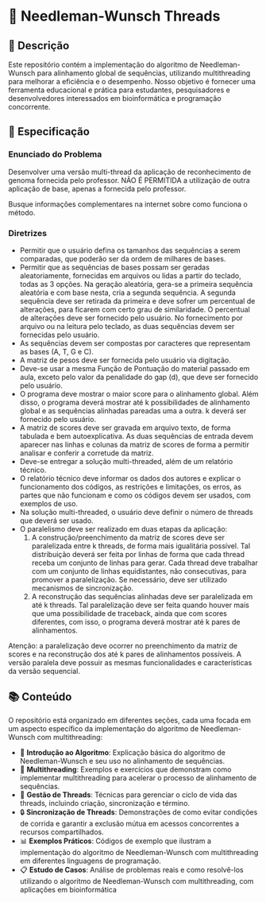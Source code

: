 # 🧬 Needleman-Wunsch Threads

## 📜 Descrição
Este repositório contém a implementação do algoritmo de Needleman-Wunsch para alinhamento global de sequências, utilizando multithreading para melhorar a eficiência e o desempenho. Nosso objetivo é fornecer uma ferramenta educacional e prática para estudantes, pesquisadores e desenvolvedores interessados em bioinformática e programação concorrente.

## 📜 Especificação 

### Enunciado do Problema
Desenvolver uma versão multi-thread da aplicação de reconhecimento de genoma fornecida pelo professor. NÃO É PERMITIDA a utilização de outra aplicação de base, apenas a fornecida pelo professor.

Busque informações complementares na internet sobre como funciona o método.

### Diretrizes
- Permitir que o usuário defina os tamanhos das sequências a serem comparadas, que poderão ser da ordem de milhares de bases.
- Permitir que as sequências de bases possam ser geradas aleatoriamente, fornecidas em arquivos ou lidas a partir do teclado, todas as 3 opções. Na geração aleatória, gera-se a primeira sequência aleatória e com base nesta, cria a segunda sequência. A segunda sequência deve ser retirada da primeira e deve sofrer um percentual de alterações, para ficarem com certo grau de similaridade. O percentual de alterações deve ser fornecido pelo usuário. No fornecimento por arquivo ou na leitura pelo teclado, as duas sequências devem ser fornecidas pelo usuário.
- As sequências devem ser compostas por caracteres que representam as bases (A, T, G e C).
- A matriz de pesos deve ser fornecida pelo usuário via digitação.
- Deve-se usar a mesma Função de Pontuação do material passado em aula, exceto pelo valor da penalidade do gap (d), que deve ser fornecido pelo usuário.
- O programa deve mostrar o maior score para o alinhamento global. Além disso, o programa deverá mostrar até k possibilidades de alinhamento global e as sequências alinhadas pareadas uma a outra. k deverá ser fornecido pelo usuário.
- A matriz de scores deve ser gravada em arquivo texto, de forma tabulada e bem autoexplicativa. As duas sequências de entrada devem aparecer nas linhas e colunas da matriz de scores de forma a permitir analisar e conferir a corretude da matriz.
- Deve-se entregar a solução multi-threaded, além de um relatório técnico.
- O relatório técnico deve informar os dados dos autores e explicar o funcionamento dos códigos, as restrições e limitações, os erros, as partes que não funcionam e como os códigos devem ser usados, com exemplos de uso.
- Na solução multi-threaded, o usuário deve definir o número de threads que deverá ser usado.
- O paralelismo deve ser realizado em duas etapas da aplicação:
  1. A construção/preenchimento da matriz de scores deve ser paralelizada entre k threads, de forma mais igualitária possível. Tal distribuição deverá ser feita por linhas de forma que cada thread receba um conjunto de linhas para gerar. Cada thread deve trabalhar com um conjunto de linhas equidistantes, não consecutivas, para promover a paralelização. Se necessário, deve ser utilizado mecanismos de sincronização.
  2. A reconstrução das sequências alinhadas deve ser paralelizada em até k threads. Tal paralelização deve ser feita quando houver mais que uma possibilidade de traceback, ainda que com scores diferentes, com isso, o programa deverá mostrar até k pares de alinhamentos.

Atenção: a paralelização deve ocorrer no preenchimento da matriz de scores e na reconstrução dos até k pares de alinhamentos possíveis. A versão paralela deve possuir as mesmas funcionalidades e características da versão sequencial.

## 📚 Conteúdo
O repositório está organizado em diferentes seções, cada uma focada em um aspecto específico da implementação do algoritmo de Needleman-Wunsch com multithreading:
  - 🌟 **Introdução ao Algoritmo**: Explicação básica do algoritmo de Needleman-Wunsch e seu uso no alinhamento de sequências.
  - 🧵 **Multithreading**: Exemplos e exercícios que demonstram como implementar multithreading para acelerar o processo de alinhamento de sequências.
  - 🔄 **Gestão de Threads**: Técnicas para gerenciar o ciclo de vida das threads, incluindo criação, sincronização e término.
  - 🔒 **Sincronização de Threads**: Demonstrações de como evitar condições de corrida e garantir a exclusão mútua em acessos concorrentes a recursos compartilhados.
  - 📊 **Exemplos Práticos**: Códigos de exemplo que ilustram a implementação do algoritmo de Needleman-Wunsch com multithreading em diferentes linguagens de programação.
  - 📋 **Estudo de Casos**: Análise de problemas reais e como resolvê-los utilizando o algoritmo de Needleman-Wunsch com multithreading, com aplicações em bioinformática
